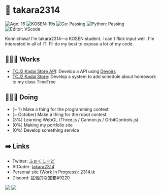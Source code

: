 # 🦊 takara2314
![Age: 16](https://img.shields.io/badge/Age-16-yellow?style=for-the-badge)
![KOSEN: 19s](https://img.shields.io/badge/KOSEN-19s-green?style=for-the-badge)
![Go: Passing](https://img.shields.io/badge/Go-passing-00ADD8?style=for-the-badge)
![Python: Passing](https://img.shields.io/badge/Python-passing-3572A5?style=for-the-badge)
![Editor: VScode](https://img.shields.io/badge/Editor-VScode-0078D4?style=for-the-badge)

Konnichiwa! I'm takara2314—a KOSEN student. I can't flick input well. I'm interested in all of IT. I'll do my best to expose a lot of my code.

## 👨🏽‍💻 Works
- [TCJ2 Kadai Store API](https://github.com/takara2314/tcj2-kadai-store-api): Develop a API using [Devoirs](https://github.com/approvers/devoirs)
- [TCJ2 Kadai Store](https://github.com/takara2314/tcj2-kadai-store): Develop a system to add schedule about homework to my class TimeTree

## 👨🏽‍🔬 Doing
- (~ ?) Make a thing for the programming contest
- (~ October) Make a thing for the robot contest
- (3%) Learning WebGL (Three.js / Cannon.js / OrbitControls.js)
- (0%) Making my portfolio site
- (0%) Develop something service

## ➡️ Links
- Twitter: [ふぉくしーど](https://twitter.com/takara2314)
- AtCoder: [takara2314](https://atcoder.jp/users/takara2314)
- Personal site (Work In Progress): [2314.tk](https://2314.tk/)
- Discord: 拡張的な宝箱#9220

<a><img src="https://github-readme-stats.vercel.app/api?username=takara2314&count_private=true&show_icons=true&line_height=40&title_color=00ADD8&icon_color=00ADD8" /></a>
<a><img src="https://github-readme-stats.vercel.app/api/top-langs/?username=takara2314&title_color=00ADD8" /></a>
